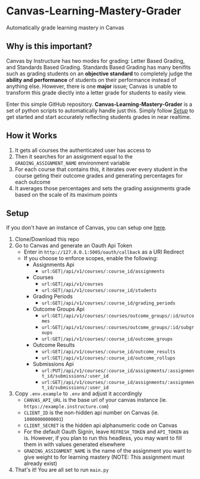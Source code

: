 # Canvas-Learning-Mastery-Grader
 
Automatically grade learning mastery in Canvas

## Why is this important?

Canvas by Instructure has two modes for grading: Letter Based Grading, and Standards Based Grading. Standards Based Grading has many benifits such as grading students on an **objective standard** to completely judge the **ability and performance** of students on their performance instead of anything else. However, there is one **major** issue; Canvas is unable to transform this grade diectly into a letter grade for students to easily view. 

Enter this simple GitHub repository. **Canvas-Learning-Mastery-Grader** is a set of python scripts to automatically handle just this. Simply follow [*Setup*](#setup) to get started and start accurately reflecting students grades in near realtime. 

## How it Works

1. It gets all courses the authenticated user has access to
2. Then it searches for an assignment equal to the `GRADING_ASSIGNMENT_NAME` environment variable
3. For each course that contains this, it iterates over every student in the course geting their outcome grades and generating percentages for each outcome
4. It averages those percentages and sets the grading assignments grade based on the scale of its maximum points

## Setup
If you don't have an instance of Canvas, you can setup one [here](https://github.com/instructure/canvas-lms/wiki/Quick-Start).

1. Clone/Download this repo
2. Go to Canvas and generate an Oauth Api Token
   - Enter in `http://127.0.0.1:5005/oauth/callback` as a URI Redirect
   - If you choose to enforce scopes, enable the following:
     - Assignments Api
       - `url:GET|/api/v1/courses/:course_id/assignments`
     - Courses
       - `url:GET|/api/v1/courses`
       - `url:GET|/api/v1/courses/:course_id/students`
     - Grading Periods
       - `url:GET|/api/v1/courses/:course_id/grading_periods`
     - Outcome Groups Api
       - `url:GET|/api/v1/courses/:courses/outcome_groups/:id/outcomes`
       - `url:GET|/api/v1/courses/:courses/outcome_groups/:id/subgroups`
       - `url:GET|/api/v1/courses/:course_id/outcome_groups`
     - Outcome Results
       - `url:GET|/api/v1/courses/:course_id/outcome_results`
       - `url:GET|/api/v1/courses/:course_id/outcome_rollups`
     - Submissions Api
       - `url:PUT|/api/v1/courses/:course_id/assignments/:assignment_id/submissions/:user_id`
       - `url:GET|/api/v1/courses/:course_id/assignments/:assignment_id/submissions/:user_id`
4. Copy `.env.example` to `.env` and adjust it accordingly
   - `CANVAS_API_URL` is the base url of your canvas instance (ie. `https://example.instructure.com`)
   - `CLIENT_ID` is the non-hidden api number on Canvas (ie. `10000000000001`)
   - `CLIENT_SECRET` is the hidden api alphanumeric code on Canvas
   - For the default Oauth Signin, leave `REFRESH_TOKEN` and `API_TOKEN` as is. However, if you plan to run this headless, you may want to fill them in with values generated elsewhere
   - `GRADING_ASSIGNMENT_NAME` is the name of the assignment you want to give weight to for learning mastery (NOTE: This assignment must already exist)
5. That's it! You are all set to run `main.py`
